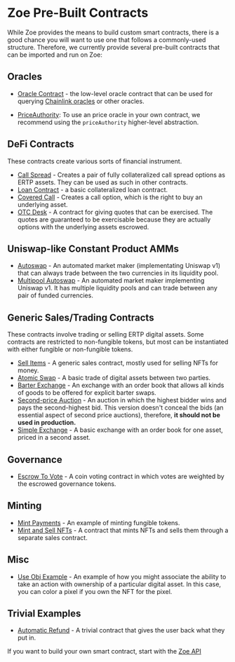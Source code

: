 # Zoe Pre-Built Contracts

<Zoe-Version/>

While Zoe provides the means to build custom smart contracts, there is a good chance you will
want to use one that follows a commonly-used structure. Therefore, we currently provide several
pre-built contracts that can be imported and run on Zoe:

## Oracles

- [Oracle Contract](./oracle.md) - the low-level oracle contract that
  can be used for querying [Chainlink
  oracles](https://docs.chain.link/docs/request-and-receive-data#config)
  or other oracles. 

- [PriceAuthority](/zoe/guide/price-authority.md): To use an price
  oracle in your own contract, we recommend using the `priceAuthority`
  higher-level abstraction.

## DeFi Contracts

These contracts create various sorts of financial instrument.


- [Call Spread](./callSpread.md) - Creates a pair of fully collateralized call spread
  options as ERTP assets. They can be used as such in other contracts.
- [Loan Contract](./loan.md) - a basic collateralized loan contract.
- [Covered Call](./covered-call.md) - Creates a call option, which is the right
  to buy an underlying asset.
- [OTC Desk](./otc-desk.md) - A contract for giving quotes that can be
  exercised. The quotes are guaranteed to be exercisable because they
  are actually options with the underlying assets escrowed.

## Uniswap-like Constant Product AMMs

- [Autoswap](./autoswap.md) - An automated market maker (implementating Uniswap v1) that
  can always trade between the two currencies in its liquidity pool.
- [Multipool Autoswap](./multipoolAutoswap.md) - An automated market maker implementing
  Uniswap v1. It has multiple liquidity pools and can trade between any pair of funded
  currencies.

## Generic Sales/Trading Contracts

These contracts involve trading or selling ERTP digital assets.
Some contracts are restricted to non-fungible tokens, but most can be
instantiated with either fungible or non-fungible tokens.

- [Sell Items](./sell-items.md) - A generic sales contract, mostly
  used for selling NFTs for money.
- [Atomic Swap](./atomic-swap.md) - A basic trade of digital assets between two parties.
- [Barter Exchange](./barter-exchange.md) - An exchange with an order book that allows all
  kinds of goods to be offered for explicit barter swaps.
- [Second-price Auction](./second-price-auction.md) - An auction in which the highest bidder wins
  and pays the second-highest bid. This version doesn't conceal the bids (an essential aspect
  of second price auctions), therefore, <b>it should not be used in production.</b>
- [Simple Exchange](./simple-exchange.md) - A basic exchange with an order book for one asset,
  priced in a second asset.

## Governance

- [Escrow To Vote](./escrow-to-vote.md) - A coin voting contract in which
  votes are weighted by the escrowed governance tokens.

## Minting

- [Mint Payments](./mint-payments.md) - An example of minting fungible
  tokens.
- [Mint and Sell NFTs](./mint-and-sell-nfts.md) - A contract that
  mints NFTs and sells them through a separate sales contract.

## Misc

- [Use Obj Example](./use-obj-example.md) - An example of how you
  might associate the ability to take an action with ownership of a
  particular digital asset. In this case, you can color a pixel if you
  own the NFT for the pixel.

## Trivial Examples

- [Automatic Refund](./automatic-refund.md) - A trivial contract that
  gives the user back what they put in.


If you want to build your own smart contract, start with the [Zoe API](../../api/README.md)
